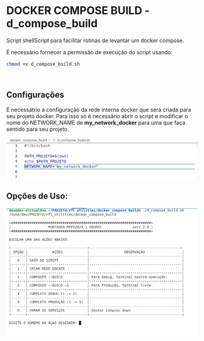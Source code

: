 # DOCKER COMPOSE BUILD - d_compose_build

Script shellScript para facilitar rotinas de levantar um docker compose.

É necessário fornecer a permissão de execução do script usando:

```bash
chmod +x d_compose_build.sh
```
<br>

## Configurações

É necessátrio a configuração da rede interna docker que será criada para seu projeto docker.
Para isso só é necessário abrir o script e modificar o nome do NETWORK_NAME de <strong>my_network_docker</strong> para uma  que faça sentido para seu projeto. 

<img src="img/Captura de tela de 2024-08-12 09-32-05.png">

<br>

## Opções de Uso:


<img src="img/Captura de tela de 2024-08-12 09-27-43.png">